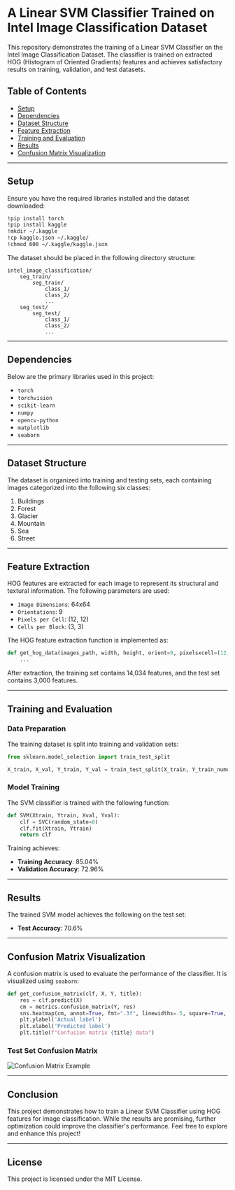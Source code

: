 # A Linear SVM Classifier Trained on Intel Image Classification Dataset

This repository demonstrates the training of a Linear SVM Classifier on the Intel Image Classification Dataset. The classifier is trained on extracted HOG (Histogram of Oriented Gradients) features and achieves satisfactory results on training, validation, and test datasets.

## Table of Contents
- [Setup](#setup)
- [Dependencies](#dependencies)
- [Dataset Structure](#dataset-structure)
- [Feature Extraction](#feature-extraction)
- [Training and Evaluation](#training-and-evaluation)
- [Results](#results)
- [Confusion Matrix Visualization](#confusion-matrix-visualization)

---

## Setup

Ensure you have the required libraries installed and the dataset downloaded:

```bash
!pip install torch
!pip install kaggle
!mkdir ~/.kaggle
!cp kaggle.json ~/.kaggle/
!chmod 600 ~/.kaggle/kaggle.json
```

The dataset should be placed in the following directory structure:

```
intel_image_classification/
    seg_train/
        seg_train/
            class_1/
            class_2/
            ...
    seg_test/
        seg_test/
            class_1/
            class_2/
            ...
```

---

## Dependencies

Below are the primary libraries used in this project:

- `torch`
- `torchvision`
- `scikit-learn`
- `numpy`
- `opencv-python`
- `matplotlib`
- `seaborn`

---

## Dataset Structure

The dataset is organized into training and testing sets, each containing images categorized into the following six classes:

1. Buildings
2. Forest
3. Glacier
4. Mountain
5. Sea
6. Street

---

## Feature Extraction

HOG features are extracted for each image to represent its structural and textural information. The following parameters are used:

- `Image Dimensions`: 64x64
- `Orientations`: 9
- `Pixels per Cell`: (12, 12)
- `Cells per Block`: (3, 3)

The HOG feature extraction function is implemented as:

```python
def get_hog_data(images_path, width, height, orient=9, pixelsxcell=(12, 12), cellsxblock=(3, 3)):
    ...
```

After extraction, the training set contains 14,034 features, and the test set contains 3,000 features.

---

## Training and Evaluation

### Data Preparation

The training dataset is split into training and validation sets:

```python
from sklearn.model_selection import train_test_split

X_train, X_val, Y_train, Y_val = train_test_split(X_train, Y_train_numeric, test_size=0.2, random_state=42)
```

### Model Training

The SVM classifier is trained with the following function:

```python
def SVM(Xtrain, Ytrain, Xval, Yval):
    clf = SVC(random_state=0)
    clf.fit(Xtrain, Ytrain)
    return clf
```

Training achieves:
- **Training Accuracy**: 85.04%
- **Validation Accuracy**: 72.96%

---

## Results

The trained SVM model achieves the following on the test set:

- **Test Accuracy**: 70.6%

---

## Confusion Matrix Visualization

A confusion matrix is used to evaluate the performance of the classifier. It is visualized using `seaborn`:

```python
def get_confusion_matrix(clf, X, Y, title):
    res = clf.predict(X)
    cm = metrics.confusion_matrix(Y, res)
    sns.heatmap(cm, annot=True, fmt=".3f", linewidths=.5, square=True, cmap='Blues_r')
    plt.ylabel('Actual label')
    plt.xlabel('Predicted label')
    plt.title(f"Confusion matrix {title} data")
```

### Test Set Confusion Matrix
![Confusion Matrix Example](#)

---

## Conclusion

This project demonstrates how to train a Linear SVM Classifier using HOG features for image classification. While the results are promising, further optimization could improve the classifier's performance. Feel free to explore and enhance this project!

---

## License

This project is licensed under the MIT License.




